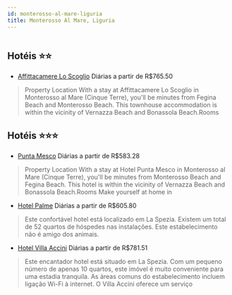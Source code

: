 ```yaml
---
id: monterosso-al-mare-liguria
title: Monterosso Al Mare, Liguria
---
```


<center><img src="https://assets.cosmos-data.com/1/0a6bb3d2557694c57ccc2edc49fe73f7/334130.jpg" alt="" /></center>


## Hotéis ⭐️⭐️

-    [Affittacamere Lo Scoglio](https://www.hurb.com/aud/https://www.hurb.com/hoteis/monterosso-al-mare/affittacamere-lo-scoglio-JNP-JP671716?cmp=18055) Diárias a partir de R$765.50
   > Property Location With a stay at Affittacamere Lo Scoglio in Monterosso al Mare (Cinque Terre), you&apos;ll be minutes from Fegina Beach and Monterosso Beach. This townhouse accommodation is within the vicinity of Vernazza Beach and Bonassola Beach.Rooms 

## Hotéis ⭐️⭐️⭐️

-    [Punta Mesco](https://www.hurb.com/aud/https://www.hurb.com/hoteis/monterosso-al-mare/punta-mesco-JNP-JP673717?cmp=18055) Diárias a partir de R$583.28
   > Property Location With a stay at Hotel Punta Mesco in Monterosso al Mare (Cinque Terre), you&apos;ll be minutes from Monterosso Beach and Fegina Beach. This hotel is within the vicinity of Vernazza Beach and Bonassola Beach.Rooms Make yourself at home in 
-    [Hotel Palme](https://www.hurb.com/aud/https://www.hurb.com/hoteis/monterosso-al-mare/hotel-palme-JNP-JP900176?cmp=18055) Diárias a partir de R$605.80
   > Este confortável hotel está localizado em La Spezia. Existem um total de 52 quartos de hóspedes nas instalações. Este estabelecimento não é amigo dos animais. 
-    [Hotel Villa Accini](https://www.hurb.com/aud/https://www.hurb.com/hoteis/monterosso-al-mare/hotel-villa-accini-JNP-JP135011?cmp=18055) Diárias a partir de R$781.51
   > Este encantador hotel está situado em La Spezia. Com um pequeno número de apenas 10 quartos, este imóvel é muito conveniente para uma estadia tranquila. As áreas comuns do estabelecimento incluem ligação Wi-Fi à internet. O Villa Accini oferece um serviço
